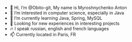 - 👋 Hi, I’m @Obito-git, My name is Myroshnychenko Anton
- 👀 I’m interested in computer science, especially in Java
- 🌱 I’m currently learning Java, Spring, MySQL
- 💞️ Looking for new experiences in interesting projects
- :fire: I speak russian, english and french languages
- 📫 Currently located in Paris, FR

<!---
Obito-git/Obito-git is a ✨ special ✨ repository because its `README.md` (this file) appears on your GitHub profile.
You can click the Preview link to take a look at your changes.
--->
